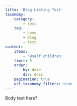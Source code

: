 ```yaml
---
title: 'Blog Listing Test'
taxonomy:
    category:
        - test
    tag:
        - home
        - blog
        - test
content:
    items:
        - '@self.children'
    limit: 5
    order:
        by: date
        dir: desc
    pagination: true
    url_taxonomy_filters: true
---
```


Body text here?